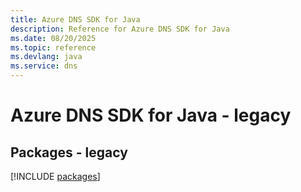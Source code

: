 ```yaml
---
title: Azure DNS SDK for Java
description: Reference for Azure DNS SDK for Java
ms.date: 08/20/2025
ms.topic: reference
ms.devlang: java
ms.service: dns
---
```

# Azure DNS SDK for Java - legacy
## Packages - legacy
[!INCLUDE [packages](dns-index.md)]
